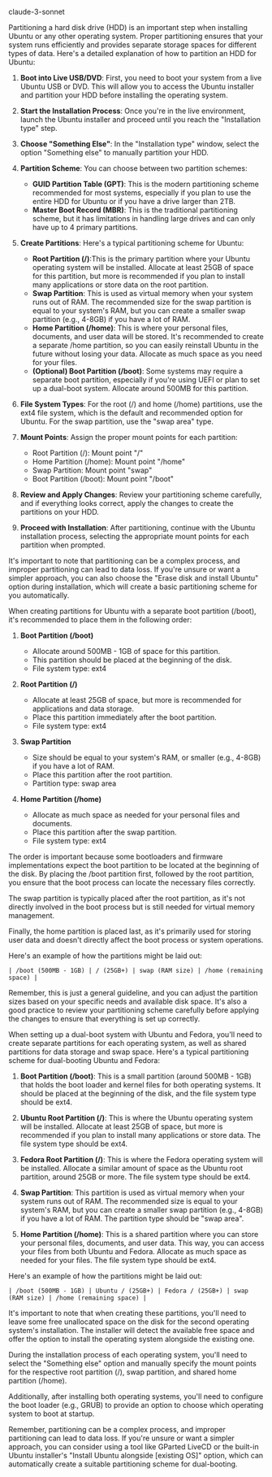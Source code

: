 claude-3-sonnet

Partitioning a hard disk drive (HDD) is an important step when installing Ubuntu or any other operating system. Proper partitioning ensures that your system runs efficiently and provides separate storage spaces for different types of data. Here's a detailed explanation of how to partition an HDD for Ubuntu:

1. **Boot into Live USB/DVD**: First, you need to boot your system from a live Ubuntu USB or DVD. This will allow you to access the Ubuntu installer and partition your HDD before installing the operating system.

2. **Start the Installation Process**: Once you're in the live environment, launch the Ubuntu installer and proceed until you reach the "Installation type" step.

3. **Choose "Something Else"**: In the "Installation type" window, select the option "Something else" to manually partition your HDD.

4. **Partition Scheme**: You can choose between two partition schemes:
   - **GUID Partition Table (GPT)**: This is the modern partitioning scheme recommended for most systems, especially if you plan to use the entire HDD for Ubuntu or if you have a drive larger than 2TB.
   - **Master Boot Record (MBR)**: This is the traditional partitioning scheme, but it has limitations in handling large drives and can only have up to 4 primary partitions.

5. **Create Partitions**: Here's a typical partitioning scheme for Ubuntu:
   - **Root Partition (/)**:This is the primary partition where your Ubuntu operating system will be installed. Allocate at least 25GB of space for this partition, but more is recommended if you plan to install many applications or store data on the root partition.
   - **Swap Partition**: This is used as virtual memory when your system runs out of RAM. The recommended size for the swap partition is equal to your system's RAM, but you can create a smaller swap partition (e.g., 4-8GB) if you have a lot of RAM.
   - **Home Partition (/home)**: This is where your personal files, documents, and user data will be stored. It's recommended to create a separate /home partition, so you can easily reinstall Ubuntu in the future without losing your data. Allocate as much space as you need for your files.
   - **(Optional) Boot Partition (/boot)**: Some systems may require a separate boot partition, especially if you're using UEFI or plan to set up a dual-boot system. Allocate around 500MB for this partition.

6. **File System Types**: For the root (/) and home (/home) partitions, use the ext4 file system, which is the default and recommended option for Ubuntu. For the swap partition, use the "swap area" type.

7. **Mount Points**: Assign the proper mount points for each partition:
   - Root Partition (/): Mount point "/"
   - Home Partition (/home): Mount point "/home"
   - Swap Partition: Mount point "swap"
   - Boot Partition (/boot): Mount point "/boot"

8. **Review and Apply Changes**: Review your partitioning scheme carefully, and if everything looks correct, apply the changes to create the partitions on your HDD.

9. **Proceed with Installation**: After partitioning, continue with the Ubuntu installation process, selecting the appropriate mount points for each partition when prompted.

It's important to note that partitioning can be a complex process, and improper partitioning can lead to data loss. If you're unsure or want a simpler approach, you can also choose the "Erase disk and install Ubuntu" option during installation, which will create a basic partitioning scheme for you automatically.


When creating partitions for Ubuntu with a separate boot partition (/boot), it's recommended to place them in the following order:

1. **Boot Partition (/boot)**
   - Allocate around 500MB - 1GB of space for this partition.
   - This partition should be placed at the beginning of the disk.
   - File system type: ext4

2. **Root Partition (/)**
   - Allocate at least 25GB of space, but more is recommended for applications and data storage.
   - Place this partition immediately after the boot partition.
   - File system type: ext4

3. **Swap Partition**
   - Size should be equal to your system's RAM, or smaller (e.g., 4-8GB) if you have a lot of RAM.
   - Place this partition after the root partition.
   - Partition type: swap area

4. **Home Partition (/home)**
   - Allocate as much space as needed for your personal files and documents.
   - Place this partition after the swap partition.
   - File system type: ext4

The order is important because some bootloaders and firmware implementations expect the boot partition to be located at the beginning of the disk. By placing the /boot partition first, followed by the root partition, you ensure that the boot process can locate the necessary files correctly.

The swap partition is typically placed after the root partition, as it's not directly involved in the boot process but is still needed for virtual memory management.

Finally, the home partition is placed last, as it's primarily used for storing user data and doesn't directly affect the boot process or system operations.

Here's an example of how the partitions might be laid out:

```
| /boot (500MB - 1GB) | / (25GB+) | swap (RAM size) | /home (remaining space) |
```

Remember, this is just a general guideline, and you can adjust the partition sizes based on your specific needs and available disk space. It's also a good practice to review your partitioning scheme carefully before applying the changes to ensure that everything is set up correctly.


When setting up a dual-boot system with Ubuntu and Fedora, you'll need to create separate partitions for each operating system, as well as shared partitions for data storage and swap space. Here's a typical partitioning scheme for dual-booting Ubuntu and Fedora:

1. **Boot Partition (/boot)**: This is a small partition (around 500MB - 1GB) that holds the boot loader and kernel files for both operating systems. It should be placed at the beginning of the disk, and the file system type should be ext4.

2. **Ubuntu Root Partition (/)**: This is where the Ubuntu operating system will be installed. Allocate at least 25GB of space, but more is recommended if you plan to install many applications or store data. The file system type should be ext4.

3. **Fedora Root Partition (/)**: This is where the Fedora operating system will be installed. Allocate a similar amount of space as the Ubuntu root partition, around 25GB or more. The file system type should be ext4.

4. **Swap Partition**: This partition is used as virtual memory when your system runs out of RAM. The recommended size is equal to your system's RAM, but you can create a smaller swap partition (e.g., 4-8GB) if you have a lot of RAM. The partition type should be "swap area".

5. **Home Partition (/home)**: This is a shared partition where you can store your personal files, documents, and user data. This way, you can access your files from both Ubuntu and Fedora. Allocate as much space as needed for your files. The file system type should be ext4.

Here's an example of how the partitions might be laid out:

```
| /boot (500MB - 1GB) | Ubuntu / (25GB+) | Fedora / (25GB+) | swap (RAM size) | /home (remaining space) |
```

It's important to note that when creating these partitions, you'll need to leave some free unallocated space on the disk for the second operating system's installation. The installer will detect the available free space and offer the option to install the operating system alongside the existing one.

During the installation process of each operating system, you'll need to select the "Something else" option and manually specify the mount points for the respective root partition (/), swap partition, and shared home partition (/home).

Additionally, after installing both operating systems, you'll need to configure the boot loader (e.g., GRUB) to provide an option to choose which operating system to boot at startup.

Remember, partitioning can be a complex process, and improper partitioning can lead to data loss. If you're unsure or want a simpler approach, you can consider using a tool like GParted LiveCD or the built-in Ubuntu installer's "Install Ubuntu alongside [existing OS]" option, which can automatically create a suitable partitioning scheme for dual-booting.
